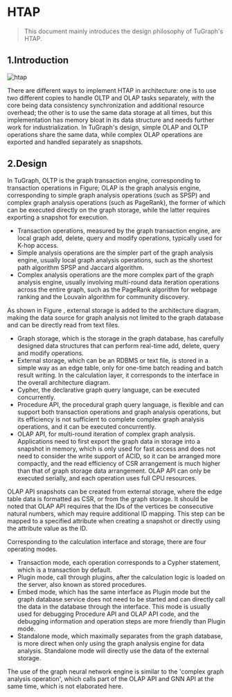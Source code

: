 # HTAP

> This document mainly introduces the design philosophy of TuGraph's HTAP.

## 1.Introduction

![htap](../../../../images/htap-en.png)

There are different ways to implement HTAP in architecture: one is to use two different copies to handle OLTP and OLAP tasks separately, with the core being data consistency synchronization and additional resource overhead; the other is to use the same data storage at all times, but this implementation has memory bloat in its data structure and needs further work for industrialization. In TuGraph's design, simple OLAP and OLTP operations share the same data, while complex OLAP operations are exported and handled separately as snapshots.

## 2.Design

In TuGraph, OLTP is the graph transaction engine, corresponding to transaction operations in Figure; OLAP is the graph analysis engine, corresponding to simple graph analysis operations (such as SPSP) and complex graph analysis operations (such as PageRank), the former of which can be executed directly on the graph storage, while the latter requires exporting a snapshot for execution.

- Transaction operations, measured by the graph transaction engine, are local graph add, delete, query and modify operations, typically used for K-hop access.
- Simple analysis operations are the simpler part of the graph analysis engine, usually local graph analysis operations, such as the shortest path algorithm SPSP and Jaccard algorithm.
- Complex analysis operations are the more complex part of the graph analysis engine, usually involving multi-round data iteration operations across the entire graph, such as the PageRank algorithm for webpage ranking and the Louvain algorithm for community discovery. 

As shown in Figure , external storage is added to the architecture diagram, making the data source for graph analysis not limited to the graph database and can be directly read from text files.

- Graph storage, which is the storage in the graph database, has carefully designed data structures that can perform real-time add, delete, query and modify operations.
- External storage, which can be an RDBMS or text file, is stored in a simple way as an edge table, only for one-time batch reading and batch result writing. In the calculation layer, it corresponds to the interface in the overall architecture diagram.
- Cypher, the declarative graph query language, can be executed concurrently.
- Procedure API, the procedural graph query language, is flexible and can support both transaction operations and graph analysis operations, but its efficiency is not sufficient to complete complex graph analysis operations, and it can be executed concurrently.
- OLAP API, for multi-round iteration of complex graph analysis. Applications need to first export the graph data in storage into a snapshot in memory, which is only used for fast access and does not need to consider the write support of ACID, so it can be arranged more compactly, and the read efficiency of CSR arrangement is much higher than that of graph storage data arrangement. OLAP API can only be executed serially, and each operation uses full CPU resources. 

OLAP API snapshots can be created from external storage, where the edge table data is formatted as CSR, or from the graph storage. It should be noted that OLAP API requires that the IDs of the vertices be consecutive natural numbers, which may require additional ID mapping. This step can be mapped to a specified attribute when creating a snapshot or directly using the attribute value as the ID. 

Corresponding to the calculation interface and storage, there are four operating modes.

- Transaction mode, each operation corresponds to a Cypher statement, which is a transaction by default.
- Plugin mode, call through plugins, after the calculation logic is loaded on the server, also known as stored procedures.
- Embed mode, which has the same interface as Plugin mode but the graph database service does not need to be started and can directly call the data in the database through the interface. This mode is usually used for debugging Procedure API and OLAP API code, and the debugging information and operation steps are more friendly than Plugin mode.
- Standalone mode, which maximally separates from the graph database, is more direct when only using the graph analysis engine for data analysis. Standalone mode will directly use the data of the external storage. 

The use of the graph neural network engine is similar to the 'complex graph analysis operation', which calls part of the OLAP API and GNN API at the same time, which is not elaborated here.
